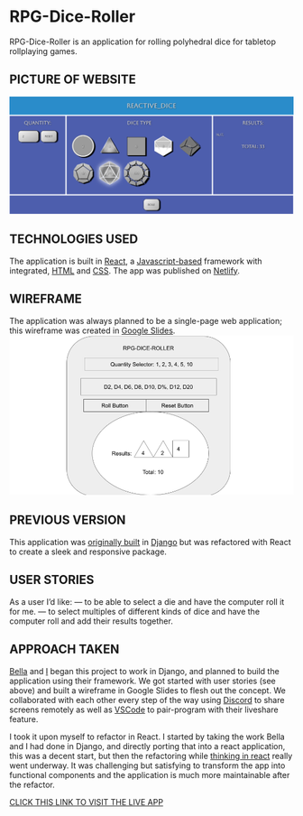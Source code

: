 # RPG-Dice-Roller

RPG-Dice-Roller is an application for rolling polyhedral dice for tabletop rollplaying games.


## PICTURE OF WEBSITE
<img width="1427" alt="Screenshot of site" src="./public/screenshot_of_site.png">

## TECHNOLOGIES USED
The application is built in [React](https://reactjs.org/), a [Javascript-based](https://www.javascript.com/) framework with integrated, [HTML](https://html.spec.whatwg.org/multipage/) and [CSS](https://www.w3.org/TR/CSS/). The app was published on [Netlify](https://rpg-dice-react.netlify.app/).

## WIREFRAME
The application was always planned to be a single-page web application; this wireframe was created in [Google Slides](https://www.google.com/slides/about/).
![alt text](https://github.com/Rancor38/rpg-dice-roller/blob/main/public/RPG-DICE.png?raw=true)

## PREVIOUS VERSION
This application was [originally built](https://github.com/Rancor38/rpg-dice-roller) in [Django](https://www.djangoproject.com/) but was refactored with React to create a sleek and responsive package.

## USER STORIES
As a user I’d like:
—  to be able to select a die and have the computer roll it for me.
— to select multiples of different kinds of dice and have the computer roll and add their results together.

## APPROACH TAKEN
[Bella](https://github.com/BellaMalo1) and [I](https://github.com/Rancor38) began this project to work in Django, and planned to build the application using their framework. We got started with user stories (see above) and built a wireframe in Google Slides to flesh out the concept. We collaborated with each other every step of the way using [Discord](https://discord.com/) to share screens remotely as well as [VSCode](https://code.visualstudio.com/) to pair-program with their liveshare feature.

I took it upon myself to refactor in React. I started by taking the work Bella and I had done in Django, and directly porting that into a react application, this was a decent start, but then the refactoring while [thinking in react](https://reactjs.org/docs/thinking-in-react.html) really went underway. It was challenging but satisfying to transform the app into functional components and the application is much more maintainable after the refactor.

[CLICK THIS LINK TO VISIT THE LIVE APP](https://rpg-dice-react.netlify.app/)